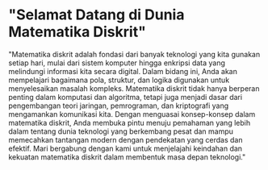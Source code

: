 # **"Selamat Datang di Dunia Matematika Diskrit"**

"Matematika diskrit adalah fondasi dari banyak teknologi yang kita gunakan setiap hari, mulai dari sistem komputer hingga enkripsi data yang melindungi informasi kita secara digital. Dalam bidang ini, Anda akan mempelajari bagaimana pola, struktur, dan logika digunakan untuk menyelesaikan masalah kompleks. Matematika diskrit tidak hanya berperan penting dalam komputasi dan algoritma, tetapi juga menjadi dasar dari pengembangan teori jaringan, pemrograman, dan kriptografi yang mengamankan komunikasi kita. Dengan menguasai konsep-konsep dalam matematika diskrit, Anda membuka pintu menuju pemahaman yang lebih dalam tentang dunia teknologi yang berkembang pesat dan mampu memecahkan tantangan modern dengan pendekatan yang cerdas dan efektif. Mari bergabung dengan kami untuk menjelajahi keindahan dan kekuatan matematika diskrit dalam membentuk masa depan teknologi."
